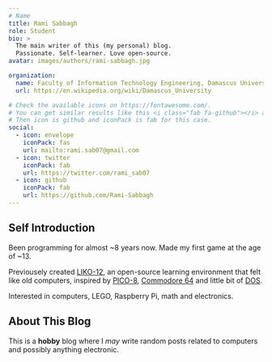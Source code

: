```yaml
---
# Name
title: Rami Sabbagh
role: Student
bio: >
  The main writer of this (my personal) blog.
  Passionate. Self-learner. Love open-source.
avatar: images/authors/rami-sabbagh.jpg

organization:
  name: Faculty of Information Technology Engineering, Damascus University
  url: https://en.wikipedia.org/wiki/Damascus_University

# Check the available icons on https://fontawesome.com/.
# You can get similar results like this <i class="fab fa-github"></i> after searching.
# Then icon is github and iconPack is fab for this case.
social:
  - icon: envelope
    iconPack: fas
    url: mailto:rami.sab07@gmail.com
  - icon: twitter
    iconPack: fab
    url: https://twitter.com/rami_sab07
  - icon: github
    iconPack: fab
    url: https://github.com/Rami-Sabbagh
---
```


## Self Introduction

Been programming for almost ~8 years now.
Made my first game at the age of ~13.

Previousely created [LIKO-12](https://github.com/LIKO-12/LIKO-12), an open-source learning environment that felt like old computers, inspired by [PICO-8](https://www.lexaloffle.com/pico-8.php), [Commodore 64](https://en.wikipedia.org/wiki/Commodore_64) and little bit of [DOS](https://en.wikipedia.org/wiki/DOS).

Interested in computers, LEGO, Raspberry Pi, math and electronics.

## About This Blog

This is a **hobby** blog where I _may_ write random posts related to computers and possibly anything electronic.